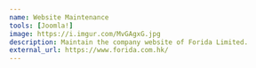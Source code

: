```yaml
---
name: Website Maintenance
tools: [Joomla!]
image: https://i.imgur.com/MvGAgxG.jpg
description: Maintain the company website of Forida Limited.
external_url: https://www.forida.com.hk/
---
```

